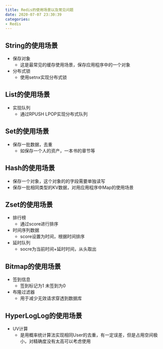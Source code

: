 ```yaml
---
title: Redis的使用场景以及常见问题
date: 2020-07-07 23:30:39
categories:
- Redis
---
```


## String的使用场景
- 保存对象
  - 这是最常见的缓存使用场景，保存应用程序中的一个对象
- 分布式锁
  - 使用setnx实现分布式锁

## List的使用场景
- 实现队列
  - 通过RPUSH LPOP实现分布式队列

## Set的使用场景
- 保存一批数据，去重
  - 如保存一个人的资产，一本书的章节等
  
## Hash的使用场景
- 保存一个对象，这个对象的的字段需要单独读写
- 保存一批相同类型的KV数据，对用应用程序中Map的使用场景

## Zset的使用场景
- 排行榜
  - 通过score进行排序
- 时间序列数据
  - score设置为时间，根据时间排序
- 延时队列
  - socre为当前时间+延时时间，从头取出

## Bitmap的使用场景
- 签到信息
  - 签到标记为1 未签到为0
- 布隆过滤器
  - 用于减少无效请求穿透到数据库

## HyperLogLog的使用场景
- UV计算
  - 是用概率统计算法实现相同User的去重，有一定误差，但是占用空间极小，对精确度没有太高可以考虑使用